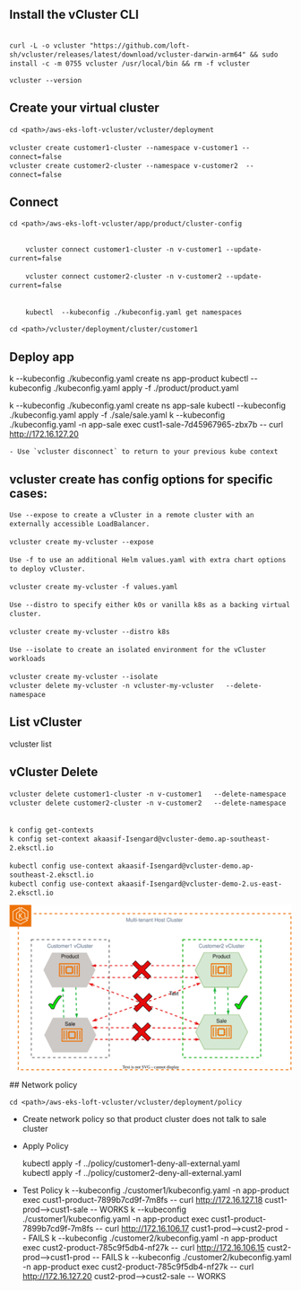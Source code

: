 ##  Install the vCluster CLI
```

curl -L -o vcluster "https://github.com/loft-sh/vcluster/releases/latest/download/vcluster-darwin-arm64" && sudo install -c -m 0755 vcluster /usr/local/bin && rm -f vcluster

```
```
vcluster --version
```


##  Create your virtual cluster

<!-- vcluster create dev-cluster --namespace v-dev --connect=false   -f vclusterconfig.yaml  --connect=false   -->

```
cd <path>/aws-eks-loft-vcluster/vcluster/deployment  

vcluster create customer1-cluster --namespace v-customer1 --connect=false
vcluster create customer2-cluster --namespace v-customer2  --connect=false

```
## Connect

```
cd <path>/aws-eks-loft-vcluster/app/product/cluster-config
```
<!-- below command will connect to product-cluster and add ./kubeconfig.yaml to folder -->
```

    vcluster connect customer1-cluster -n v-customer1 --update-current=false 

    vcluster connect customer2-cluster -n v-customer2 --update-current=false 


    kubectl  --kubeconfig ./kubeconfig.yaml get namespaces

```

<!-- 
    vcluster create product-cluster --namespace v-product --upgrade  --connect=false  --isolate=true

    vcluster pause product-cluster -n v-product
    vcluster resume product-cluster -n v-product

    vcluster create sale-cluster --namespace v-sale --upgrade  --connect=false  --isolate=true

    vcluster pause sale-cluster -n v-sale
    vcluster resume sale-cluster -n v-sale 
-->
```
cd <path>/vcluster/deployment/cluster/customer1
```
## Deploy app

k --kubeconfig ./kubeconfig.yaml create ns app-product
kubectl  --kubeconfig ./kubeconfig.yaml apply -f ./product/product.yaml


k --kubeconfig ./kubeconfig.yaml create ns app-sale
kubectl  --kubeconfig ./kubeconfig.yaml apply -f ./sale/sale.yaml
k --kubeconfig ./kubeconfig.yaml -n app-sale exec cust1-sale-7d45967965-zbx7b -- curl http://172.16.127.20


<!-- - ssh on container
    kubectl exec --stdin --tty {podname} -- /bin/bash

     k --kubeconfig ./kubeconfig.yaml exec --stdin --tty product-7695d46444-pv46n -n app-product -- /bin/bash
     k --kubeconfig ./kubeconfig.yaml exec --stdin --tty sale-5fd77b9449-btg28 -n app-sales -- /bin/bash

- check api 
    curl http://localhost/ping
    curl http://localhost/list
-->

```
- Use `vcluster disconnect` to return to your previous kube context
```


## vcluster create has config options for specific cases:

    Use --expose to create a vCluster in a remote cluster with an externally accessible LoadBalancer.

    vcluster create my-vcluster --expose

    Use -f to use an additional Helm values.yaml with extra chart options to deploy vCluster.

    vcluster create my-vcluster -f values.yaml

    Use --distro to specify either k0s or vanilla k8s as a backing virtual cluster.

    vcluster create my-vcluster --distro k8s

    Use --isolate to create an isolated environment for the vCluster workloads

    vcluster create my-vcluster --isolate
    vcluster delete my-vcluster -n vcluster-my-vcluster   --delete-namespace

##  List vCluster
vcluster list

##  vCluster Delete

```
vcluster delete customer1-cluster -n v-customer1   --delete-namespace
vcluster delete customer2-cluster -n v-customer2   --delete-namespace


k config get-contexts
k config set-context akaasif-Isengard@vcluster-demo.ap-southeast-2.eksctl.io 

kubectl config use-context akaasif-Isengard@vcluster-demo.ap-southeast-2.eksctl.io
kubectl config use-context akaasif-Isengard@vcluster-demo-2.us-east-2.eksctl.io
```
<p align="center">
  <img  src="https://github.com/khanasif1/aws-eks-loft-vcluster/blob/main/architetcure/RefArchitecture.svg">
</p>
##  Network policy

```
cd <path>/aws-eks-loft-vcluster/vcluster/deployment/policy
```

- Create network policy so that product cluster does not talk to sale cluster
 
- Apply Policy

    kubectl  apply -f ../policy/customer1-deny-all-external.yaml  
    kubectl  apply -f ../policy/customer2-deny-all-external.yaml  

- Test Policy
    k --kubeconfig ./customer1/kubeconfig.yaml -n app-product exec cust1-product-7899b7cd9f-7m8fs -- curl http://172.16.127.18 cust1-prod-->cust1-sale -- WORKS
    k --kubeconfig ./customer1/kubeconfig.yaml -n app-product exec cust1-product-7899b7cd9f-7m8fs -- curl http://172.16.106.17 cust1-prod-->cust2-prod -- FAILS 
    k --kubeconfig ./customer2/kubeconfig.yaml -n app-product exec cust2-product-785c9f5db4-nf27k -- curl http://172.16.106.15 cust2-prod-->cust1-prod -- FAILS
    k --kubeconfig ./customer2/kubeconfig.yaml -n app-product exec cust2-product-785c9f5db4-nf27k -- curl http://172.16.127.20 cust2-prod-->cust2-sale -- WORKS

